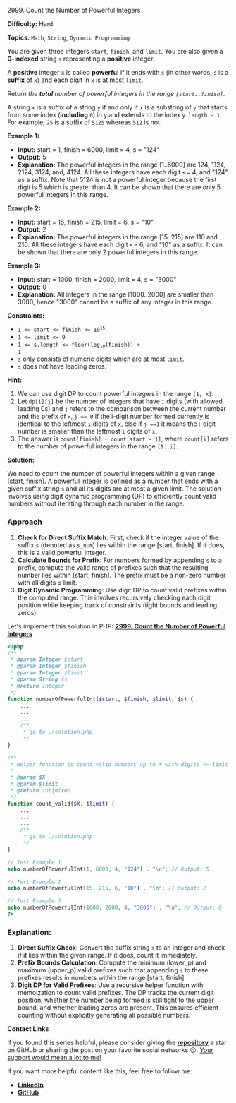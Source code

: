 2999\. Count the Number of Powerful Integers

**Difficulty:** Hard

**Topics:** `Math`, `String`, `Dynamic Programming`

You are given three integers `start`, `finish`, and `limit`. You are also given a **0-indexed** string `s` representing a **positive** integer.

A **positive** integer `x` is called **powerful** if it ends with `s` (in other words, `s` is a **suffix** of `x`) and each digit in `x` is at most `limit`.

Return _the **total** number of powerful integers in the range `[start..finish]`_.

A string `x` is a suffix of a string `y` if and only if `x` is a substring of `y` that starts from some index (**including** `0`) in `y` and extends to the index `y.length - 1`. For example, `25` is a suffix of `5125` whereas `512` is not.


**Example 1:**

- **Input:** start = 1, finish = 6000, limit = 4, s = "124"
- **Output:** 5
- **Explanation:** The powerful integers in the range [1..6000] are 124, 1124, 2124, 3124, and, 4124. All these integers have each digit <= 4, and "124" as a suffix. Note that 5124 is not a powerful integer because the first digit is 5 which is greater than 4.
  It can be shown that there are only 5 powerful integers in this range.

**Example 2:**

- **Input:** start = 15, finish = 215, limit = 6, s = "10"
- **Output:** 2
- **Explanation:** The powerful integers in the range [15..215] are 110 and 210. All these integers have each digit <= 6, and "10" as a suffix.
  It can be shown that there are only 2 powerful integers in this range.


**Example 3:**

- **Input:** start = 1000, finish = 2000, limit = 4, s = "3000"
- **Output:** 0
- **Explanation:** All integers in the range [1000..2000] are smaller than 3000, hence "3000" cannot be a suffix of any integer in this range.



**Constraints:**

- <code>1 <= start <= finish <= 10<sup>15</sup></code>
- `1 <= limit <= 9`
- <code>1 <= s.length <= floor(log<sub>10</sub>(finish)) + 1</code>
- `s` only consists of numeric digits which are at most `limit`.
- `s` does not have leading zeros.


**Hint:**
1. We can use digit DP to count powerful integers in the range `[1, x]`.
2. Let `dp[i][j]` be the number of integers that have `i` digits (with allowed leading 0s) and `j` refers to the comparison between the current number and the prefix of `x`, `j == 0` if the i-digit number formed currently is identical to the leftmost `i` digits of `x`, else if `j ==1` it means the i-digit number is smaller than the leftmost `i` digits of `x`.
3. The answer is `count[finish] - count[start - 1]`, where `count[i]` refers to the number of powerful integers in the range `[1..i]`.



**Solution:**

We need to count the number of powerful integers within a given range [start, finish]. A powerful integer is defined as a number that ends with a given suffix string `s` and all its digits are at most a given limit. The solution involves using digit dynamic programming (DP) to efficiently count valid numbers without iterating through each number in the range.

### Approach
1. **Check for Direct Suffix Match**: First, check if the integer value of the suffix `s` (denoted as `s_num`) lies within the range [start, finish]. If it does, this is a valid powerful integer.
2. **Calculate Bounds for Prefix**: For numbers formed by appending `s` to a prefix, compute the valid range of prefixes such that the resulting number lies within [start, finish]. The prefix must be a non-zero number with all digits ≤ limit.
3. **Digit Dynamic Programming**: Use digit DP to count valid prefixes within the computed range. This involves recursively checking each digit position while keeping track of constraints (tight bounds and leading zeros).

Let's implement this solution in PHP: **[2999. Count the Number of Powerful Integers](https://github.com/mah-shamim/leet-code-in-php/tree/main/algorithms/002999-count-the-number-of-powerful-integers/solution.php)**

```php
<?php
/**
 * @param Integer $start
 * @param Integer $finish
 * @param Integer $limit
 * @param String $s
 * @return Integer
 */
function numberOfPowerfulInt($start, $finish, $limit, $s) {
    ...
    ...
    ...
    /**
     * go to ./solution.php
     */
}

/**
 * Helper function to count valid numbers up to X with digits <= limit and no leading zeros
 *
 * @param $X
 * @param $limit
 * @return int|mixed
 */
function count_valid($X, $limit) {
    ...
    ...
    ...
    /**
     * go to ./solution.php
     */
}

// Test Example 1
echo numberOfPowerfulInt(1, 6000, 4, "124") . "\n"; // Output: 5

// Test Example 2
echo numberOfPowerfulInt(15, 215, 6, "10") . "\n"; // Output: 2

// Test Example 3
echo numberOfPowerfulInt(1000, 2000, 4, "3000") . "\n"; // Output: 0
?>
```

### Explanation:

1. **Direct Suffix Check**: Convert the suffix string `s` to an integer and check if it lies within the given range. If it does, count it immediately.
2. **Prefix Bounds Calculation**: Compute the minimum (lower_p) and maximum (upper_p) valid prefixes such that appending `s` to these prefixes results in numbers within the range [start, finish].
3. **Digit DP for Valid Prefixes**: Use a recursive helper function with memoization to count valid prefixes. The DP tracks the current digit position, whether the number being formed is still tight to the upper bound, and whether leading zeros are present. This ensures efficient counting without explicitly generating all possible numbers.

**Contact Links**

If you found this series helpful, please consider giving the **[repository](https://github.com/mah-shamim/leet-code-in-php)** a star on GitHub or sharing the post on your favorite social networks 😍. [Your support would mean a lot to me!](https://isolatedcompliments.com/v09uayg6h?key=a647d02f1aafcddaf10536d7cd00bd7c)

If you want more helpful content like this, feel free to follow me:

- **[LinkedIn](https://www.linkedin.com/in/arifulhaque/)**
- **[GitHub](https://github.com/mah-shamim)**
